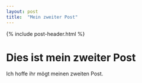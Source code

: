 ```yaml
---
layout: post
title:  "Mein zweiter Post"
---
```

{% include post-header.html %}

# Dies ist mein zweiter Post

Ich hoffe ihr mögt meinen zweiten Post.
